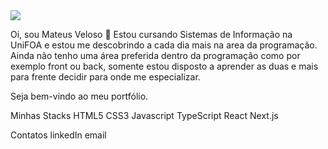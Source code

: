 <img width="auto" border-radius="5px" src="https://avatars.githubusercontent.com/u/56977047?s=400&u=cdb11ffbb55486395de884e4244850ef1891dabc&v=4">

Oi, sou Mateus Veloso 👋
Estou cursando Sistemas de Informação na UniFOA e estou me descobrindo a cada dia mais na area da programação.
Ainda não tenho uma área preferida dentro da programação como por exemplo front ou back, somente estou disposto a aprender as duas
e mais para frente decidir para onde me especializar.

Seja bem-vindo ao meu portfólio.

Minhas Stacks
HTML5 CSS3 Javascript TypeScript React Next.js

Contatos
linkedIn email 

<!--
**mateusvzo/mateusvzo** is a ✨ _special_ ✨ repository because its `README.md` (this file) appears on your GitHub profile.

Here are some ideas to get you started:

- 🔭 I’m currently working on ...
- 🌱 I’m currently learning ...
- 👯 I’m looking to collaborate on ...
- 🤔 I’m looking for help with ...
- 💬 Ask me about ...
- 📫 How to reach me: ...
- 😄 Pronouns: ...
- ⚡ Fun fact: ...
-->
